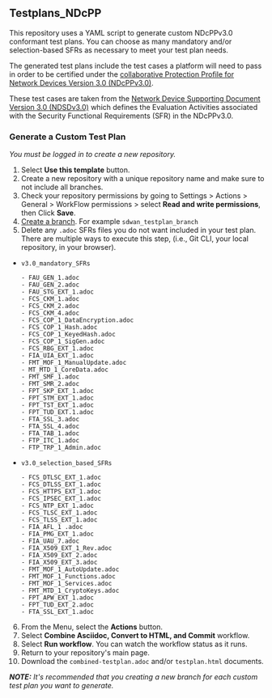 ## Testplans_NDcPP

This repository uses a YAML script to generate custom NDcPPv3.0 conformant test plans. You can choose as many mandatory and/or selection-based SFRs as necessary to meet your test plan needs.

The generated test plans include the test cases a platform will need to pass in order to be certified under the [collaborative Protection Profile for Network Devices Version 3.0 (NDcPPv3.0)](https://github.com/ND-iTC/Documents/blob/main/NDcPP_v3_0.adoc).

These test cases are taken from the [Network Device Supporting Document Version 3.0 (NDSDv3.0)](https://github.com/ND-iTC/Documents/blob/main/ND_Supporting_Document_3_0.adoc) which defines the Evaluation Activities associated with the Security Functional Requirements (SFR) in the NDcPPv3.0.

### Generate a Custom Test Plan

_You must be logged in to create a new repository._

1. Select **Use this template** button. 
2. Create a new repository with a unique repository name and make sure to not include all branches.
3. Check your repository permissions by going to Settings > Actions > General > WorkFlow permissions > select **Read and write permissions**, then Click **Save**.
4. [Create a branch](https://docs.github.com/en/desktop/contributing-and-collaborating-using-github-desktop/making-changes-in-a-branch/managing-branches#creating-a-branch). For example `sdwan_testplan_branch`
5. Delete any `.adoc` SFRs files you do not want included in your test plan. There are multiple ways to execute this step, (i.e., Git CLI, your local repository, in your browser).

* `v3.0_mandatory_SFRs`
    ````
    - FAU_GEN_1.adoc
    - FAU_GEN_2.adoc
    - FAU_STG_EXT_1.adoc
    - FCS_CKM_1.adoc
    - FCS_CKM_2.adoc
    - FCS_CKM_4.adoc
    - FCS_COP_1_DataEncryption.adoc
    - FCS_COP_1_Hash.adoc
    - FCS_COP_1_KeyedHash.adoc
    - FCS_COP_1_SigGen.adoc
    - FCS_RBG_EXT_1.adoc
    - FIA_UIA_EXT_1.adoc
    - FMT_MOF_1_ManualUpdate.adoc
    - MT_MTD_1_CoreData.adoc
    - FMT_SMF_1.adoc
    - FMT_SMR_2.adoc
    - FPT_SKP_EXT_1.adoc
    - FPT_STM_EXT_1.adoc
    - FPT_TST_EXT_1.adoc
    - FPT_TUD_EXT.1.adoc
    - FTA_SSL_3.adoc
    - FTA_SSL_4.adoc
    - FTA_TAB_1.adoc
    - FTP_ITC_1.adoc
    - FTP_TRP_1_Admin.adoc 
    ````
    
* `v3.0_selection_based_SFRs`
    ````
    - FCS_DTLSC_EXT_1.adoc
    - FCS_DTLSS_EXT_1.adoc
    - FCS_HTTPS_EXT_1.adoc
    - FCS_IPSEC_EXT_1.adoc
    - FCS_NTP_EXT_1.adoc
    - FCS_TLSC_EXT_1.adoc
    - FCS_TLSS_EXT_1.adoc
    - FIA_AFL_1 .adoc
    - FIA_PMG_EXT_1.adoc
    - FIA_UAU_7.adoc
    - FIA_X509_EXT_1_Rev.adoc
    - FIA_X509_EXT_2.adoc
    - FIA_X509_EXT_3.adoc
    - FMT_MOF_1_AutoUpdate.adoc
    - FMT_MOF_1_Functions.adoc
    - FMT_MOF_1_Services.adoc
    - FMT_MTD_1_CryptoKeys.adoc
    - FPT_APW_EXT_1.adoc
    - FPT_TUD_EXT_2.adoc
    - FTA_SSL_EXT_1.adoc 
    ````
6. From the Menu, select the **Actions** button.
7. Select **Combine Asciidoc, Convert to HTML, and Commit** workflow.
8. Select **Run workflow**. You can watch the workflow status as it runs. 
9. Return to your repository's main page.
10. Download the `combined-testplan.adoc` and/or `testplan.html` documents.

_**NOTE:** It's recommended that you creating a new branch for each custom test plan you want to generate._
